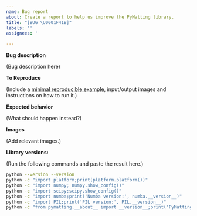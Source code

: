 ```yaml
---
name: Bug report
about: Create a report to help us improve the PyMatting library.
title: "[BUG \U0001F41B]"
labels: ''
assignees: ''

---
```


**Bug description**

(Bug description here)

**To Reproduce**

(Include a [minimal reproducible example](https://stackoverflow.com/help/minimal-reproducible-example), input/output images and instructions on how to run it.)

**Expected behavior**

(What should happen instead?)

**Images**

(Add relevant images.)

**Library versions:**

(Run the following commands and paste the result here.)

```bash
python --version --version
python -c "import platform;print(platform.platform())"
python -c "import numpy; numpy.show_config()"
python -c "import scipy;scipy.show_config()"
python -c "import numba;print('Numba version:', numba.__version__)"
python -c "import PIL;print('PIL version:', PIL.__version__)"
python -c "from pymatting.__about__ import __version__;print('PyMatting version:', __version__)"

```
